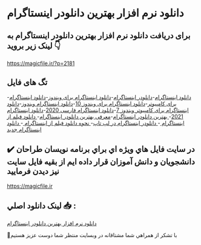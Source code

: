 # دانلود نرم افزار بهترین دانلودر اینستاگرام

## برای دریافت دانلود نرم افزار بهترین دانلودر اینستاگرام به لینک زیر بروید 👇

https://magicfile.ir/?p=2181

## تگ های فایل

-[دانلود اینستاگرام](https://magicfile.ir/product/%d9%86%d8%b1%d9%85-%d8%a7%d9%81%d8%b2%d8%a7%d8%b1-%d8%a8%d9%87%d8%aa%d8%b1%db%8c%d9%86-%d8%af%d8%a7%d9%86%d9%84%d9%88%d8%af%d8%b1-%d8%a7%db%8c%d9%86%d8%b3%d8%aa%d8%a7%da%af%d8%b1%d8%a7%d9%85/)-[دانلودر اینستاگرام](https://magicfile.ir/product/%d9%86%d8%b1%d9%85-%d8%a7%d9%81%d8%b2%d8%a7%d8%b1-%d8%a8%d9%87%d8%aa%d8%b1%db%8c%d9%86-%d8%af%d8%a7%d9%86%d9%84%d9%88%d8%af%d8%b1-%d8%a7%db%8c%d9%86%d8%b3%d8%aa%d8%a7%da%af%d8%b1%d8%a7%d9%85/)-[دانلود اینستاگرام برای ویندوز](https://magicfile.ir/product/%d9%86%d8%b1%d9%85-%d8%a7%d9%81%d8%b2%d8%a7%d8%b1-%d8%a8%d9%87%d8%aa%d8%b1%db%8c%d9%86-%d8%af%d8%a7%d9%86%d9%84%d9%88%d8%af%d8%b1-%d8%a7%db%8c%d9%86%d8%b3%d8%aa%d8%a7%da%af%d8%b1%d8%a7%d9%85/)-[دانلود اینستاگرام برای کامپیوتر](https://magicfile.ir/product/%d9%86%d8%b1%d9%85-%d8%a7%d9%81%d8%b2%d8%a7%d8%b1-%d8%a8%d9%87%d8%aa%d8%b1%db%8c%d9%86-%d8%af%d8%a7%d9%86%d9%84%d9%88%d8%af%d8%b1-%d8%a7%db%8c%d9%86%d8%b3%d8%aa%d8%a7%da%af%d8%b1%d8%a7%d9%85/)-[دانلود اینستاگرام برای ویندوز 10](https://magicfile.ir/product/%d9%86%d8%b1%d9%85-%d8%a7%d9%81%d8%b2%d8%a7%d8%b1-%d8%a8%d9%87%d8%aa%d8%b1%db%8c%d9%86-%d8%af%d8%a7%d9%86%d9%84%d9%88%d8%af%d8%b1-%d8%a7%db%8c%d9%86%d8%b3%d8%aa%d8%a7%da%af%d8%b1%d8%a7%d9%85/)-[دانلود اینستاگرام ویندوز](https://magicfile.ir/product/%d9%86%d8%b1%d9%85-%d8%a7%d9%81%d8%b2%d8%a7%d8%b1-%d8%a8%d9%87%d8%aa%d8%b1%db%8c%d9%86-%d8%af%d8%a7%d9%86%d9%84%d9%88%d8%af%d8%b1-%d8%a7%db%8c%d9%86%d8%b3%d8%aa%d8%a7%da%af%d8%b1%d8%a7%d9%85/)-[دانلود اینستاگرام برای کامپیوتر ویندوز 7](https://magicfile.ir/product/%d9%86%d8%b1%d9%85-%d8%a7%d9%81%d8%b2%d8%a7%d8%b1-%d8%a8%d9%87%d8%aa%d8%b1%db%8c%d9%86-%d8%af%d8%a7%d9%86%d9%84%d9%88%d8%af%d8%b1-%d8%a7%db%8c%d9%86%d8%b3%d8%aa%d8%a7%da%af%d8%b1%d8%a7%d9%85/)-[دانلود اینستاگرام فارسی 2020](https://magicfile.ir/product/%d9%86%d8%b1%d9%85-%d8%a7%d9%81%d8%b2%d8%a7%d8%b1-%d8%a8%d9%87%d8%aa%d8%b1%db%8c%d9%86-%d8%af%d8%a7%d9%86%d9%84%d9%88%d8%af%d8%b1-%d8%a7%db%8c%d9%86%d8%b3%d8%aa%d8%a7%da%af%d8%b1%d8%a7%d9%85/)-[دانلود اینستاگرام 2021](https://magicfile.ir/product/%d9%86%d8%b1%d9%85-%d8%a7%d9%81%d8%b2%d8%a7%d8%b1-%d8%a8%d9%87%d8%aa%d8%b1%db%8c%d9%86-%d8%af%d8%a7%d9%86%d9%84%d9%88%d8%af%d8%b1-%d8%a7%db%8c%d9%86%d8%b3%d8%aa%d8%a7%da%af%d8%b1%d8%a7%d9%85/)-[ بهترین دانلودر اینستاگرام](https://magicfile.ir/product/%d9%86%d8%b1%d9%85-%d8%a7%d9%81%d8%b2%d8%a7%d8%b1-%d8%a8%d9%87%d8%aa%d8%b1%db%8c%d9%86-%d8%af%d8%a7%d9%86%d9%84%d9%88%d8%af%d8%b1-%d8%a7%db%8c%d9%86%d8%b3%d8%aa%d8%a7%da%af%d8%b1%d8%a7%d9%85/)-[معرفی بهترین دانلودر اینستاگرام](https://magicfile.ir/product/%d9%86%d8%b1%d9%85-%d8%a7%d9%81%d8%b2%d8%a7%d8%b1-%d8%a8%d9%87%d8%aa%d8%b1%db%8c%d9%86-%d8%af%d8%a7%d9%86%d9%84%d9%88%d8%af%d8%b1-%d8%a7%db%8c%d9%86%d8%b3%d8%aa%d8%a7%da%af%d8%b1%d8%a7%d9%85/)-[ دانلود فیلم از اینستاگرام ](https://magicfile.ir/product/%d9%86%d8%b1%d9%85-%d8%a7%d9%81%d8%b2%d8%a7%d8%b1-%d8%a8%d9%87%d8%aa%d8%b1%db%8c%d9%86-%d8%af%d8%a7%d9%86%d9%84%d9%88%d8%af%d8%b1-%d8%a7%db%8c%d9%86%d8%b3%d8%aa%d8%a7%da%af%d8%b1%d8%a7%d9%85/)-[ دانلودر اینستاگرام در لپ تاپ](https://magicfile.ir/product/%d9%86%d8%b1%d9%85-%d8%a7%d9%81%d8%b2%d8%a7%d8%b1-%d8%a8%d9%87%d8%aa%d8%b1%db%8c%d9%86-%d8%af%d8%a7%d9%86%d9%84%d9%88%d8%af%d8%b1-%d8%a7%db%8c%d9%86%d8%b3%d8%aa%d8%a7%da%af%d8%b1%d8%a7%d9%85/)-[ نحوه دانلود فیلم از اینستاگرام ](https://magicfile.ir/product/%d9%86%d8%b1%d9%85-%d8%a7%d9%81%d8%b2%d8%a7%d8%b1-%d8%a8%d9%87%d8%aa%d8%b1%db%8c%d9%86-%d8%af%d8%a7%d9%86%d9%84%d9%88%d8%af%d8%b1-%d8%a7%db%8c%d9%86%d8%b3%d8%aa%d8%a7%da%af%d8%b1%d8%a7%d9%85/)-[ دانلود اینستاگرام جدید](https://magicfile.ir/product/%d9%86%d8%b1%d9%85-%d8%a7%d9%81%d8%b2%d8%a7%d8%b1-%d8%a8%d9%87%d8%aa%d8%b1%db%8c%d9%86-%d8%af%d8%a7%d9%86%d9%84%d9%88%d8%af%d8%b1-%d8%a7%db%8c%d9%86%d8%b3%d8%aa%d8%a7%da%af%d8%b1%d8%a7%d9%85/)

## ✔️ در سايت فايل هاي ويژه اي براي برنامه نويسان طراحان دانشجويان و دانش آموزان قرار داده ايم از بقيه فايل سايت نيز ديدن فرماييد

https://magicfile.ir


## لينک دانلود اصلي 📥 :

[دانلود نرم افزار بهترین دانلودر اینستاگرام](https://magicfile.ir/product/%d9%86%d8%b1%d9%85-%d8%a7%d9%81%d8%b2%d8%a7%d8%b1-%d8%a8%d9%87%d8%aa%d8%b1%db%8c%d9%86-%d8%af%d8%a7%d9%86%d9%84%d9%88%d8%af%d8%b1-%d8%a7%db%8c%d9%86%d8%b3%d8%aa%d8%a7%da%af%d8%b1%d8%a7%d9%85/) 


🙏با تشکر از همراهي شما مشتاقانه در وبسایت منتظر شما دوست عزیز هستیم

